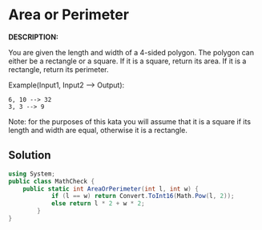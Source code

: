 # Area or Perimeter
**DESCRIPTION:**

You are given the length and width of a 4-sided polygon. The polygon can either be a rectangle or a square.
If it is a square, return its area. If it is a rectangle, return its perimeter.

Example(Input1, Input2 --> Output):
```
6, 10 --> 32
3, 3 --> 9
```
Note: for the purposes of this kata you will assume that it is a square if its length and width are equal, otherwise it is a rectangle.

## Solution
```C#
using System;
public class MathCheck {
    public static int AreaOrPerimeter(int l, int w) {
            if (l == w) return Convert.ToInt16(Math.Pow(l, 2));
            else return l * 2 + w * 2;
        }
}
```